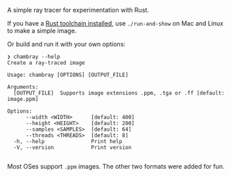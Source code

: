 A simple ray tracer for experimentation with Rust.

If you have a [Rust toolchain installed](https://rustup.rs/), use `./run-and-show` on Mac and Linux to make a simple image.

Or build and run it with your own options:

```
❯ chambray --help
Create a ray-traced image

Usage: chambray [OPTIONS] [OUTPUT_FILE]

Arguments:
  [OUTPUT_FILE]  Supports image extensions .ppm, .tga or .ff [default: image.ppm]

Options:
      --width <WIDTH>      [default: 400]
      --height <HEIGHT>    [default: 200]
      --samples <SAMPLES>  [default: 64]
      --threads <THREADS>  [default: 8]
  -h, --help               Print help
  -V, --version            Print version


```

Most OSes support `.ppm` images. The other two formats were added for fun. 
